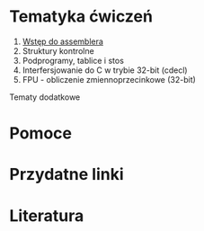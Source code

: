 Tematyka ćwiczeń
================

1. [Wstęp do assemblera](exercises/wstepDoAsembleraLinux.md)
2. Struktury kontrolne
3. Podprogramy, tablice i stos
4. Interfersjowanie do C w trybie 32-bit (cdecl)
5. FPU - obliczenie zmiennoprzecinkowe (32-bit)

Tematy dodatkowe

Pomoce
========

Przydatne linki
===============


Literatura
==========

